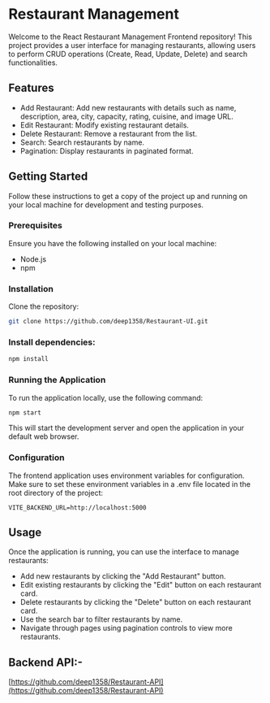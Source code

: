 # Restaurant Management
Welcome to the React Restaurant Management Frontend repository! This project provides a user interface for managing restaurants, allowing users to perform CRUD operations (Create, Read, Update, Delete) and search functionalities.

## Features
- Add Restaurant: Add new restaurants with details such as name, description, area, city, capacity, rating, cuisine, and image URL.
- Edit Restaurant: Modify existing restaurant details.
- Delete Restaurant: Remove a restaurant from the list.
- Search: Search restaurants by name.
- Pagination: Display restaurants in paginated format.


## Getting Started
Follow these instructions to get a copy of the project up and running on your local machine for development and testing purposes.

### Prerequisites
Ensure you have the following installed on your local machine:

- Node.js
- npm

### Installation
Clone the repository:

```bash
git clone https://github.com/deep1358/Restaurant-UI.git
```

### Install dependencies:

```bash
npm install
```

### Running the Application
To run the application locally, use the following command:

```bash
npm start
```

This will start the development server and open the application in your default web browser.

### Configuration
The frontend application uses environment variables for configuration. Make sure to set these environment variables in a .env file located in the root directory of the project:

```plaintext
VITE_BACKEND_URL=http://localhost:5000
```

## Usage
Once the application is running, you can use the interface to manage restaurants:

- Add new restaurants by clicking the "Add Restaurant" button.
- Edit existing restaurants by clicking the "Edit" button on each restaurant card.
- Delete restaurants by clicking the "Delete" button on each restaurant card.
- Use the search bar to filter restaurants by name.
- Navigate through pages using pagination controls to view more restaurants.

## Backend API:-

[https://github.com/deep1358/Restaurant-API](https://github.com/deep1358/Restaurant-API)
